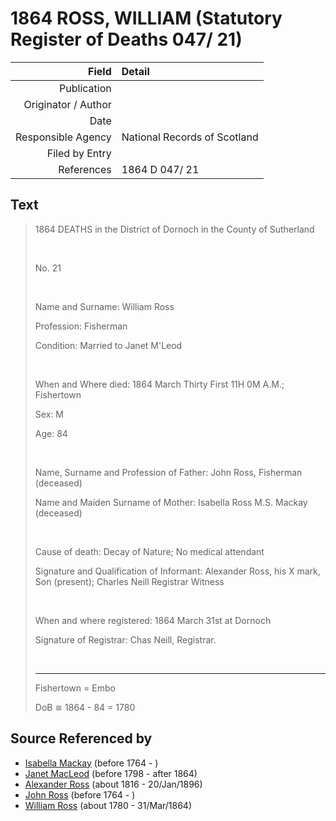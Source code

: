 ﻿---
layout: page
permalink: /sources/s7147502
---

# 1864 ROSS, WILLIAM (Statutory Register of Deaths 047/ 21)

Field | Detail
---:|:---
Publication | 
Originator / Author | 
Date | 
Responsible Agency | National Records of Scotland
Filed by Entry | 
References | 1864 D 047/ 21

## Text

> 1864 DEATHS in the District of Dornoch in the County of Sutherland
>
> <br/>
>
> No. 21
>
> <br/>
>
> Name and Surname: William Ross
>
> Profession: Fisherman
>
> Condition: Married to Janet M'Leod
>
> <br/>
>
> When and Where died: 1864 March Thirty First 11H 0M A.M.; Fishertown
>
> Sex: M
>
> Age: 84
>
> <br/>
>
> Name, Surname and Profession of Father: John Ross, Fisherman (deceased)
>
> Name and Maiden Surname of Mother: Isabella Ross M.S. Mackay (deceased)
>
> <br/>
>
> Cause of death: Decay of Nature; No medical attendant
>
> Signature and Qualification of Informant: Alexander Ross, his X mark, Son (present); Charles Neill Registrar Witness
>
> <br/>
>
> When and where registered: 1864 March 31st at Dornoch
>
> Signature of Registrar: Chas Neill, Registrar.
>
> <br/>
>
> ---
>
> Fishertown = Embo
>
> DoB ≅ 1864 - 84 = 1780
>

## Source Referenced by

* [Isabella Mackay](../people/@16263484@-isabella-mackay-b1764-d.md) (before 1764 - )
* [Janet MacLeod](../people/@14483646@-janet-macleod-b1798-d1864.md) (before 1798 - after 1864)
* [Alexander Ross](../people/@81387900@-alexander-ross-b1816-d1896-1-20.md) (about 1816 - 20/Jan/1896)
* [John Ross](../people/@76784714@-john-ross-b1764-d.md) (before 1764 - )
* [William Ross](../people/@39617772@-william-ross-b1780-d1864-3-31.md) (about 1780 - 31/Mar/1864)
